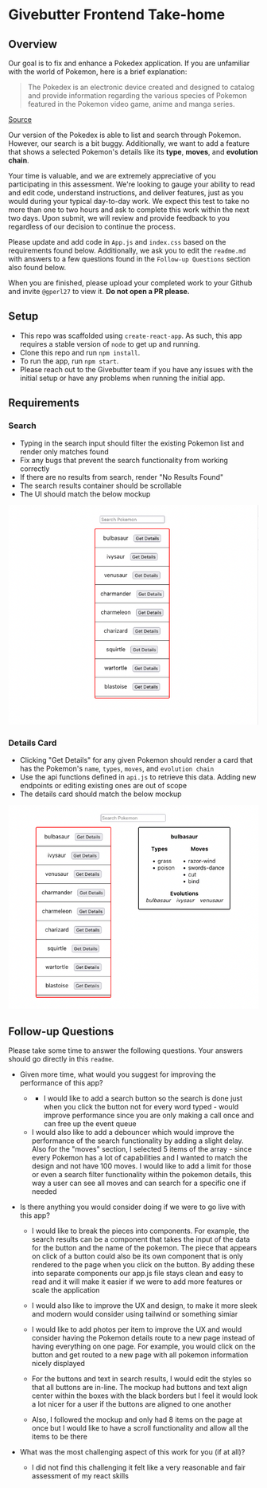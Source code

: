 # Givebutter Frontend Take-home

## Overview

Our goal is to fix and enhance a Pokedex application. If you are unfamiliar with the world of Pokemon, here is a brief explanation:

> The Pokedex is an electronic device created and designed to catalog and provide information regarding the various species of Pokemon featured in the Pokemon video game, anime and manga series.
 
[Source](https://pokemon.fandom.com/wiki/Pokedex)
 
Our version of the Pokedex is able to list and search through Pokemon. However, our search is a bit buggy. Additionally, we want to add a feature that shows a selected Pokemon's details like its **type**, **moves**, and **evolution chain**.

Your time is valuable, and we are extremely appreciative of you participating in this assessment. We're looking to gauge your ability to read and edit code, understand instructions, and deliver features, just as you would during your typical day-to-day work. We expect this test to take no more than one to two hours and ask to complete this work within the next two days. Upon submit, we will review and provide feedback to you regardless of our decision to continue the process.

Please update and add code in `App.js` and `index.css` based on the requirements found below. Additionally, we ask you to edit the `readme.md` with answers to a few questions found in the `Follow-up Questions` section also found below.

When you are finished, please upload your completed work to your Github and invite `@gperl27` to view it. **Do not open a PR please.**

## Setup

- This repo was scaffolded using `create-react-app`. As such, this app requires a stable version of `node` to get up and running.
- Clone this repo and run `npm install`.
- To run the app, run `npm start`.
- Please reach out to the Givebutter team if you have any issues with the initial setup or have any problems when running the initial app.

## Requirements

### Search
- Typing in the search input should filter the existing Pokemon list and render only matches found
- Fix any bugs that prevent the search functionality from working correctly
- If there are no results from search, render "No Results Found"
- The search results container should be scrollable
- The UI should match the below mockup

![](mockup0.png)

### Details Card
     
- Clicking "Get Details" for any given Pokemon should render a card that has the Pokemon's `name`, `types`, `moves`, and `evolution chain`
- Use the api functions defined in `api.js` to retrieve this data. Adding new endpoints or editing existing ones are out of scope
- The details card should match the below mockup

![](mockup1.png)

## Follow-up Questions

Please take some time to answer the following questions. Your answers should go directly in this `readme`.

- Given more time, what would you suggest for improving the performance of this app?
    -  - I would like to add a search button so the search is done just when you click the button not for every word typed - would improve performance since you are only making a call once and can free up the event queue  
    - I would also like to add a debouncer which would improve the performance of the search functionality by adding a slight delay. Also for the "moves" section, I selected 5 items of the array - since every Pokemon has a lot of capabilities and I wanted to match the design and not have 100 moves. I would like to add a limit for those or even a search filter functionality within the pokemon details, this way a user can see all moves and can search for a specific one if needed

- Is there anything you would consider doing if we were to go live with this app? 
    - I would like to break the pieces into components. For example, the search results can be a component that takes the input of the data for the button and the name of the pokemon. The piece that appears on click of a button could also be its own component that is only rendered to the page when you click on the button. By adding these into separate components our app.js file stays clean and easy to read and it will make it easier if we were to add more features or scale the application
    - I would also like to improve the UX and design, to make it more sleek and modern would consider using tailwind or something simiar
    - I would like to add photos per item to improve the UX and would consider having the Pokemon details route to a new page instead of having everything on one page. For example, you would click on the button and get routed to a new page with all pokemon information nicely displayed
    - For the buttons and text in search results, I would edit the styles so that all buttons are in-line. The mockup had buttons and text align center within the boxes with the black borders but I feel it would look a lot nicer for a user if the buttons are aligned to one another

    - Also, I followed the mockup and only had 8 items on the page at once but I would like to have a scroll functionality and allow all the items to be there

- What was the most challenging aspect of this work for you (if at all)?
     - I did not find this challenging it felt like a very reasonable and fair assessment of my react skills